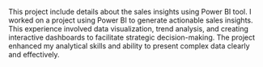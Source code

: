 This project include details about the sales insights using Power BI tool.
I worked on a project using Power BI to generate actionable sales insights. This experience involved data visualization, trend analysis, and creating interactive dashboards to facilitate strategic decision-making. The project enhanced my analytical skills and ability to present complex data clearly and effectively.
